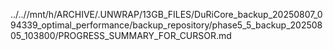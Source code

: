 ../..//mnt/h/ARCHIVE/.UNWRAP/13GB_FILES/DuRiCore_backup_20250807_094339_optimal_performance/backup_repository/phase5_5_backup_20250805_103800/PROGRESS_SUMMARY_FOR_CURSOR.md